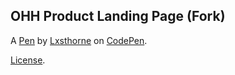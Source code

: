 OHH Product Landing Page (Fork)
-------------------------------


A [Pen](https://codepen.io/lxsthorne/pen/mGmjLP) by [Lxsthorne](https://codepen.io/lxsthorne) on [CodePen](https://codepen.io).

[License](https://codepen.io/lxsthorne/pen/mGmjLP/license).